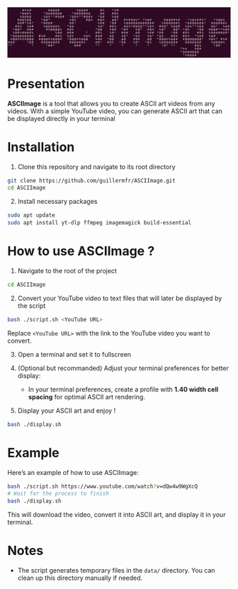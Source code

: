 <div align="center">
  <a href="https://youtu.be/dQw4w9WgXcQ?si=ML2wpxiv7NDnEIQt">
    <img src="./logo.png" alt="ASCIImage" />
  </a>
</div>

# Presentation

**ASCIImage** is a tool that allows you to create ASCII art videos from any videos. With a simple YouTube video, you can generate ASCII art that can be displayed directly in your terminal

# Installation

1. Clone this repository and navigate to its root directory

```bash
git clone https://github.com/guillermfr/ASCIImage.git
cd ASCIImage
```

2. Install necessary packages

```bash
sudo apt update
sudo apt install yt-dlp ffmpeg imagemagick build-essential
```

# How to use ASCIImage ?

1. Navigate to the root of the project

```bash
cd ASCIImage
```

2. Convert your YouTube video to text files that will later be displayed by the script

```bash
bash ./script.sh <YouTube URL>
```

Replace `<YouTube URL>` with the link to the YouTube video you want to convert.

3. Open a terminal and set it to fullscreen

4. (Optional but recommanded) Adjust your terminal preferences for better display:

    * In your terminal preferences, create a profile with **1.40 width cell spacing** for optimal ASCII art rendering.

5. Display your ASCII art and enjoy !

```bash
bash ./display.sh
```

# Example

Here’s an example of how to use ASCIImage:

```bash
bash ./script.sh https://www.youtube.com/watch?v=dQw4w9WgXcQ
# Wait for the process to finish
bash ./display.sh
```

This will download the video, convert it into ASCII art, and display it in your terminal.

# Notes

* The script generates temporary files in the `data/` directory. You can clean up this directory manually if needed.